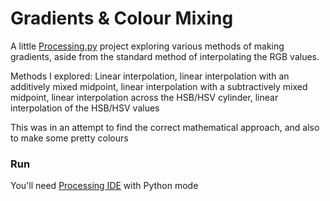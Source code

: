 # Gradients & Colour Mixing

A little [Processing.py](https://py.processing.org/) project exploring various methods of making gradients, aside from the standard method of interpolating the RGB values.

Methods I explored: Linear interpolation, linear interpolation with an additively mixed midpoint, linear interpolation with a subtractively mixed midpoint, linear interpolation across the HSB/HSV cylinder, linear interpolation of the HSB/HSV values

This was in an attempt to find the correct mathematical approach, and also to make some pretty colours

### Run

You'll need [Processing IDE](https://processing.org/) with Python mode
